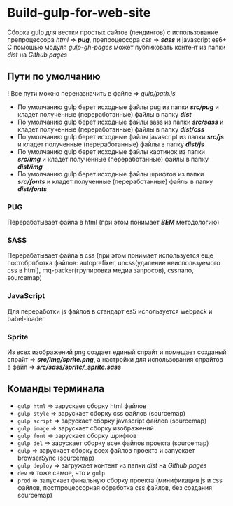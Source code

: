 # Build-gulp-for-web-site

Сборка gulp для вестки простых сайтов (лендингов) с использование препроцессора *html* => ***pug***, препроцессора *css* => ***sass*** и javascript es6+
С помощью модуля *gulp-gh-pages* может публиковать контент из папки *dist* на *Github pages*

## Пути по умолчанию

! Все пути можно переназначить в файле => *gulp/path.js*

* По умолчанию gulp берет исходные файлы pug из папки ***src/pug*** и кладет полученные (переработанные) файлы в папку ***dist***
* По умолчанию gulp берет исходные файлы sass из папки ***src/sass*** и кладет полученные (переработанные) файлы в папку ***dist/css***
* По умолчанию gulp берет исходные файлы javascript из папки ***src/js*** и кладет полученные (переработанные) файлы в папку ***dist/js***
* По умолчанию gulp берет исходные файлы картинок из папки ***src/img*** и кладет полученные (переработанные) файлы в папку ***dist/img***
* По умолчанию gulp берет исходные файлы шрифтов из папки ***src/fonts*** и кладет полученные (переработанные) файлы в папку ***dist/fonts***

### PUG

Перерабатывает файла в html (при этом понимает ***BEM*** методологию)

### SASS

Перерабатывает файла в css (при этом понимает используется еще постобрпботка файлов: autoprefixer, uncss(удаление неиспользуемого css в html), mq-packer(групировка медиа запросов), cssnano, sourcemap)

### JavaScript

Для переработки js файлов в стандарт es5 используется webpack и babel-loader

### Sprite

Из всех изображений png создает единый спрайт и помещает созданый спрайт => ***src/img/sprite.png***, а настройки для использования спрайтов в файл => ***src/sass/sprite/_sprite.sass***

## Команды терминала

* `gulp html` => зарускает сборку html файлов
* `gulp style` => зарускает сборку css файлов (sourcemap)
* `gulp script` => зарускает сборку javascript файлов (sourcemap)
* `gulp image` => зарускает сборку изображений
* `gulp font` => зарускает сборку шрифтов
* `gulp del` => зарускает сборку всех файлов проекта (sourcemap)
* `gulp` => зарускает сборку всех файлов проекта и запускает browserSync (sourcemap)
* `gulp deploy` => загружает контент из папки *dist* на *Github pages*
* `dev` => тоже самое, что и `gulp `
* `prod` => запускает финальную сборку проекта (минификация js и css файлов, постпроцессорная обработка css файлов, без создания sourcemap)
